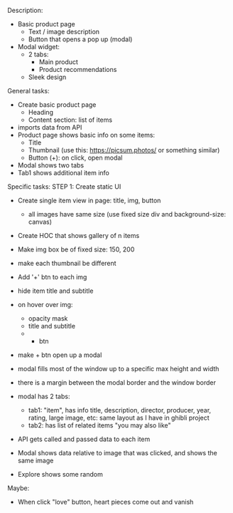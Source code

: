 Description:
- Basic product page
    - Text / image description
    - Button that opens a pop up (modal)
- Modal widget:
    - 2 tabs:
        - Main product
        - Product recommendations
    - Sleek design

General tasks:
- Create basic product page
    - Heading
    - Content section: list of items
- imports data from API
- Product page shows basic info on some items:
    - Title
    - Thumbnail (use this: https://picsum.photos/ or something similar)
    - Button (+): on click, open modal
- Modal shows two tabs
- Tab1 shows additional item info

Specific tasks:
STEP 1: Create static UI
- Create single item view in page: title, img, button
    - all images have same size (use fixed size div and background-size: canvas)
- Create HOC that shows gallery of n items
- Make img box be of fixed size: 150, 200
- make each thumbnail be different
- Add '+' btn to each img

- hide item title and subtitle
- on hover over img:
    - opacity mask
    - title and subtitle
    - + btn

- make + btn open up a modal
- modal fills most of the window up to a specific max height and width
- there is a margin between the modal border and the window border
- modal has 2 tabs:
    - tab1: "item", has info title, description, director, producer, year, rating, large image, etc: same layout as I have in ghibli project
    - tab2: has list of related items "you may also like"

- API gets called and passed data to each item
- Modal shows data relative to image that was clicked, and shows the same image
- Explore shows some random

Maybe:
- When click "love" button, heart pieces come out and vanish